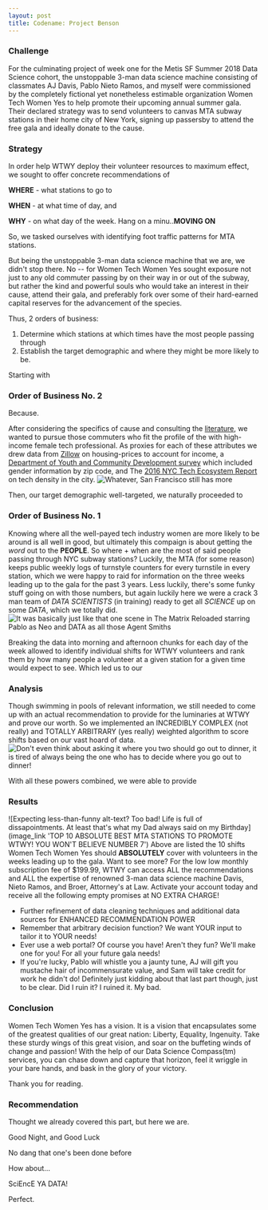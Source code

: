 ```yaml
---
layout: post
title: Codename: Project Benson
---
```

### Challenge
For the culminating project of week one for the Metis SF Summer 2018 Data Science cohort, the unstoppable 3-man data science machine consisting of classmates AJ Davis, Pablo Nieto Ramos, and myself were commissioned by the completely fictional yet nonetheless estimable organization Women Tech Women Yes to help promote their upcoming annual summer gala. Their declared strategy was to send volunteers to canvas MTA subway stations in their home city of New York, signing up passersby to attend the free gala and ideally donate to the cause.

### Strategy
In order help WTWY deploy their volunteer resources to maximum effect, we sought to offer concrete recommendations of


**WHERE** - what stations to go to

**WHEN** - at what time of day, and

**WHY** - on what day of the week. Hang on a minu..**MOVING ON**


So, we tasked ourselves with identifying foot traffic patterns for MTA stations.


But being the unstoppable 3-man data science machine that we are, we didn't stop there. No -- for Women Tech Women Yes sought exposure not just to any old commuter passing by on their way in or out of the subway, but rather the kind and powerful souls who would take an interest in their cause, attend their gala, and preferably fork over some of their hard-earned capital reserves for the advancement of the species. 


Thus, 2 orders of business:
1. Determine which stations at which times have the most people passing through
2. Establish the target demographic and where they might be more likely to be.

Starting with 

### Order of Business No. 2
Because.

After considering the specifics of cause and consulting the [literature](https://repository.upenn.edu/wharton_research_scholars/126/), we wanted to pursue those commuters who fit the profile of the with high-income female tech professional. As proxies for each of these attributes we drew data from [Zillow](https://www.zillow.com/new-york-ny/) on housing-prices to account for income, a [Department of Youth and Community Development survey](https://data.cityofnewyork.us/City-Government/Demographic-Statistics-By-Zip-Code/kku6-nxdu) which included gender information by zip code, and The [2016 NYC Tech Ecosystem Report](http://abny.org/images/downloads/2016_nyc_tech_ecosystem_10.17.2017_final_.pdf) on tech density in the city.
![Whatever, San Francisco still has more](image_link "Check Out All This Tech We Got Up In Here")

Then, our target demographic well-targeted, we naturally proceeded to

### Order of Business No. 1
Knowing where all the well-payed tech industry women are more likely to be around is all well in good, but ultimately this compaign is about getting the _word_ out to the **PEOPLE**. So where + when are the most of said people passing through NYC subway stations? Luckily, the MTA (for some reason) keeps public weekly logs of turnstyle counters for every turnstile in every station, which we were happy to raid for information on the three weeks leading up to the gala for the past 3 years. Less luckily, there's some funky stuff going on with those numbers, but again luckily here we were a crack 3 man team of _DATA SCIENTISTS_ (in training) ready to get all _SCIENCE_ up on some _DATA_, which we totally did. 
![It was basically just like that one scene in The Matrix Reloaded starring Pablo as Neo and DATA as all those Agent Smiths](image_link "Check Out All This DATA We SCIENCED")

Breaking the data into morning and afternoon chunks for each day of the week allowed to identify individual shifts for WTWY volunteers and rank them by how many people a volunteer at a given station for a given time would expect to see.  Which led us to our

### Analysis
Though swimming in pools of relevant information, we still needed to come up with an actual recommendation to provide for the luminaries at WTWY and prove our worth. So we implemented an INCREDIBLY COMPLEX (not really) and TOTALLY ARBITRARY (yes really) weighted algorithm to score shifts based on our vast hoard of data.
![Don't even think about asking it where you two should go out to dinner, it is tired of _always_ being the one who has to decide where you go out to dinner!](image_link 'Behold! The DECIDINATOR')

With all these powers combined, we were able to provide 

### Results
![Expecting less-than-funny alt-text? Too bad! Life is full of dissapointments. At least that's what my Dad always said on my Birthday](image_link 'TOP 10 ABSOLUTE BEST MTA STATIONS TO PROMOTE WTWY! YOU WON'T BELIEVE NUMBER 7')
Above are listed the 10 shifts Women Tech Women Yes should **ABSOLUTELY** cover with volunteers in the weeks leading up to the gala. Want to see more? For the low low monthly subscription fee of $199.99, WTWY can access ALL the recommendations and ALL the expertise of renowned 3-man data science machine Davis, Nieto Ramos, and Broer, Attorney's at Law. Activate your account today and receive all the following empty promises at NO EXTRA CHARGE!
* Further refinement of data cleaning techniques and additional data sources for ENHANCED RECOMMENDATION POWER
* Remember that arbitrary decision function? We want YOUR input to tailor it to YOUR needs!
* Ever use a web portal? Of course you have! Aren't they fun? We'll make one for you! For all your future gala needs!
* If you're lucky, Pablo will whistle you a jaunty tune, AJ will gift you mustache hair of incommensurate value, and Sam will take credit for work he didn't do! Definitely just kidding about that last part though, just to be clear. Did I ruin it? I ruined it. My bad.

### Conclusion
Women Tech Women Yes has a vision. It is a vision that encapsulates some of the greatest qualities of our great nation: Liberty, Equality, Ingenuity. Take these sturdy wings of this great vision, and soar on the buffeting winds of change and passion! With the help of our Data Science Compass(tm) services, you can chase down and capture that horizon, feel it wriggle in your bare hands, and bask in the glory of your victory.

Thank you for reading.

### Recommendation
Thought we already covered this part, but here we are.

Good Night, and Good Luck

No dang that one's been done before

How about...

SciEncE YA DATA!

Perfect.
